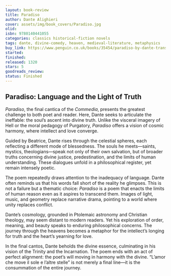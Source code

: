 ```yaml
---
layout: book-review
title: Paradiso
author: Dante Alighieri
cover: assets/img/book_covers/Paradiso.jpg
olid: 
isbn: 9780140441055
categories: classics historical-fiction novels
tags: dante, divine-comedy, heaven, medieval-literature, metaphysics
buy_link: https://www.penguin.co.uk/books/35454/paradiso-by-dante-translated-and-edited-by-robin-kirkpatrick/9780140448979
started: 
finished: 
released: 1320
stars: 5
goodreads_review: 
status: Finished
---
```


## Paradiso: Language and the Light of Truth

*Paradiso*, the final cantica of the *Commedia*, presents the greatest challenge to both poet and reader. Here, Dante seeks to articulate the ineffable: the soul’s ascent into divine truth. Unlike the visceral imagery of Hell or the moral pedagogy of Purgatory, *Paradiso* offers a vision of cosmic harmony, where intellect and love converge.

Guided by Beatrice, Dante rises through the celestial spheres, each reflecting a different mode of blessedness. The souls he meets—saints, mystics, theologians—speak not only of their own salvation, but of broader truths concerning divine justice, predestination, and the limits of human understanding. These dialogues unfold in a philosophical register, yet remain intensely poetic.

The poem repeatedly draws attention to the inadequacy of language. Dante often reminds us that his words fall short of the reality he glimpses. This is not a failure but a thematic choice: *Paradiso* is a poem that enacts the limits of human reason even as it aspires to transcend them. Images of light, music, and geometry replace narrative drama, pointing to a world where unity replaces conflict.

Dante’s cosmology, grounded in Ptolemaic astronomy and Christian theology, may seem distant to modern readers. Yet his exploration of order, meaning, and beauty speaks to enduring philosophical concerns. The journey through the heavens becomes a metaphor for the intellect’s longing for truth and the heart’s yearning for love.

In the final cantos, Dante beholds the divine essence, culminating in his vision of the Trinity and the Incarnation. The poem ends with an act of perfect alignment: the poet’s will moving in harmony with the divine. “L’amor che move il sole e l’altre stelle” is not merely a final line—it is the consummation of the entire journey.
